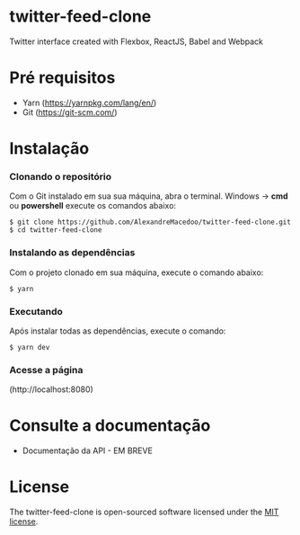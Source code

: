 # twitter-feed-clone
Twitter interface created with Flexbox, ReactJS, Babel and Webpack

# Pré requisitos

- Yarn (https://yarnpkg.com/lang/en/)
- Git (https://git-scm.com/)

# Instalação
### Clonando o repositório

Com o Git instalado em sua sua máquina, abra o terminal.
Windows -> **cmd** ou **powershell** execute os comandos abaixo:
```ssh
$ git clone https://github.com/AlexandreMacedoo/twitter-feed-clone.git
$ cd twitter-feed-clone
```

### Instalando as dependências
Com o projeto clonado em sua máquina, execute o comando abaixo:

```ssh
$ yarn
```

### Executando
Após instalar todas as dependências, execute o comando:

```ssh
$ yarn dev
```

### Acesse a página

(http://localhost:8080)


# Consulte a documentação

- Documentação da API - EM BREVE


# License
The twitter-feed-clone is open-sourced software licensed under the [MIT license](https://opensource.org/licenses/MIT).


